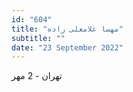 ```yaml
---
id: "604"
title: "مهسا غلامعلی زاده"
subtitle: ""
date: "23 September 2022"
---
```


تهران - 2 مهر 
